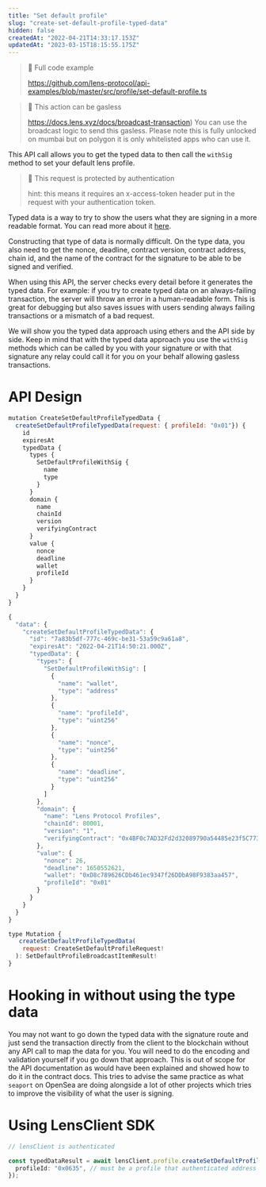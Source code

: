 ```yaml
---
title: "Set default profile"
slug: "create-set-default-profile-typed-data"
hidden: false
createdAt: "2022-04-21T14:33:17.153Z"
updatedAt: "2023-03-15T18:15:55.175Z"
---
```

> 📘 Full code example
> 
> <https://github.com/lens-protocol/api-examples/blob/master/src/profile/set-default-profile.ts>

> 📘 This action can be gasless
> 
> <https://docs.lens.xyz/docs/broadcast-transaction>) You can use the broadcast logic to send this gasless. Please note this is fully unlocked on mumbai but on polygon it is only whitelisted apps who can use it.

This API call allows you to get the typed data to then call the `withSig` method to set your default lens profile. 

> 🚧 This request is protected by authentication
> 
> hint: this means it requires an x-access-token header put in the request with your authentication token.

Typed data is a way to try to show the users what they are signing in a more readable format. You can read more about it [here](https://eips.ethereum.org/EIPS/eip-712).

Constructing that type of data is normally difficult. On the type data, you also need to get the nonce, deadline, contract version, contract address, chain id, and the name of the contract for the signature to be able to be signed and verified. 

When using this API, the server checks every detail before it generates the typed data. For example: if you try to create typed data on an always-failing transaction, the server will throw an error in a human-readable form. This is great for debugging but also saves issues with users sending always failing transactions or a mismatch of a bad request.

We will show you the typed data approach using ethers and the API side by side. Keep in mind that with the typed data approach you use the `withSig` methods which can be called by you with your signature or with that signature any relay could call it for you on your behalf allowing gasless transactions.

# API Design

```javascript Example operation
mutation CreateSetDefaultProfileTypedData {
  createSetDefaultProfileTypedData(request: { profileId: "0x01"}) {
    id
    expiresAt
    typedData {
      types {
        SetDefaultProfileWithSig {
          name
          type
        }
      }
      domain {
        name
        chainId
        version
        verifyingContract
      }
      value {
        nonce
        deadline
        wallet
        profileId
      }
    }
  }
}
```
```javascript Example response
{
  "data": {
    "createSetDefaultProfileTypedData": {
      "id": "7a83b5df-777c-469c-be31-53a59c9a61a8",
      "expiresAt": "2022-04-21T14:50:21.000Z",
      "typedData": {
        "types": {
          "SetDefaultProfileWithSig": [
            {
              "name": "wallet",
              "type": "address"
            },
            {
              "name": "profileId",
              "type": "uint256"
            },
            {
              "name": "nonce",
              "type": "uint256"
            },
            {
              "name": "deadline",
              "type": "uint256"
            }
          ]
        },
        "domain": {
          "name": "Lens Protocol Profiles",
          "chainId": 80001,
          "version": "1",
          "verifyingContract": "0x4BF0c7AD32Fd2d32089790a54485e23f5C7736C0"
        },
        "value": {
          "nonce": 26,
          "deadline": 1650552621,
          "wallet": "0xD8c789626CDb461ec9347f26DDbA98F9383aa457",
          "profileId": "0x01"
        }
      }
    }
  }
}
```
```javascript Query interface
type Mutation {
   createSetDefaultProfileTypedData(
    request: CreateSetDefaultProfileRequest!
  ): SetDefaultProfileBroadcastItemResult!
}
```



# Hooking in without using the type data

You may not want to go down the typed data with the signature route and just send the transaction directly from the client to the blockchain without any API call to map the data for you. You will need to do the encoding and validation yourself if you go down that approach. This is out of scope for the API documentation as would have been explained and showed how to do it in the contract docs. This tries to advise the same practice as what `seaport` on OpenSea are doing alongside a lot of other projects which tries to improve the visibility of what the user is signing.



# 

# Using LensClient SDK

```typescript
// lensClient is authenticated

const typedDataResult = await lensClient.profile.createSetDefaultProfileTypedData({
  profileId: "0x0635", // must be a profile that authenticated address owns
});
```
